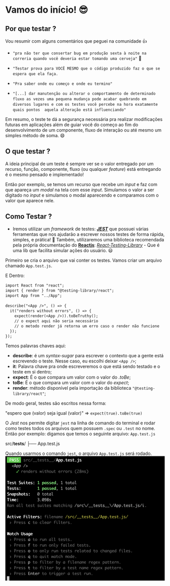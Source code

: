 # Vamos do início! :sunglasses:

## Por que testar ?
Vou resumir com alguns comentários que peguei na comunidade :+1:

- ```"pra não ter que consertar bug em produção sexta à noite na correria quando você deveria estar tomando uma cerveja"``` :beer:

- ```"Testar prova para VOCÊ MESMO que o código produzido faz o que se espera que ela faça. ```

- ```"Pra saber onde eu começo e onde eu termino"```

- ```"[...] dar manutenção ou alterar o comportamento de determinado fluxo as vezes uma pequena mudança pode acabar quebrando em diversos lugares e com os testes você percebe na hora exatamente quais pontos  aquela alteração está influenciando"```

Em resumo, o teste te dá a segurança necessária pra realizar modificações futuras em aplicações além de guiar você do começo ao fim do desenvolvimento de um componente, fluxo de interação ou até mesmo um simples método de soma. :smile:

## O que testar ?
A ideia principal de um teste é sempre ver se o valor entregado por um recurso, função, componente, fluxo (ou qualquer _feature_) está entregando é o mesmo pensado e implementado!

Então por exemplo, se temos um recurso que recebe um _input_ e faz com que apareça um _modal_ na tela com esse _input_. Simulamos o valor a ser digitado no _input_ e simulamos o modal aparecendo e comparamos com o valor que aparece nele. 


## Como Testar ? 
- Iremos utilizar um _framework_ de testes: [_**JEST**_](https://jestjs.io/) que possuei várias ferramentas que nos ajudarão a escrever nossos testes de forma rápida, simples, e prática! :rocket:
  Também, utilizaremos uma biblioteca recomendada pela própria documentação do [**Reactjs**](https://pt-br.reactjs.org/): [_React-Testing-Library_](https://testing-library.com/docs/react-testing-library/intro) - Que é uma lib que facilita simular ações do usuário. :smiley:

Primeiro se cria o arquivo que vai conter os testes. Vamos criar um arquivo chamado `App.test.js`. 

E Dentro: 

```
import React from "react";
import { render } from "@testing-library/react";
import App from "../App";

describe("<App />", () => {
  it("renders without errors", () => {
    expect(render(<App />)).toBeTruthy();
    // o expect aqui não seria necessário
    // o metodo render já retorna um erro caso o render não funcione
  });
});
```

Temos palavras chaves aqui:
- **describe**: é um _syntax-sugar_ para escrever o contexto que a gente está escrevendo o teste. Nesse caso, eu escolhi deixar `<App />`;
- **it**: Palavra chave pra onde escreveremos o que está sendo testado e o teste em si dentro;
- **expect**: É o que compara um valor com o valor do _.toBe_;
- **toBe**: É o que compara um valor com o valor do _expect_;
- **render**: método disponível pela importação da biblioteca `"@testing-library/react"`;

De modo geral, testes são escritos nessa forma:

"espero que (valor) seja igual (valor)" => ```expect(true).toBe(true)```



O _Jest_ nos permite digitar `jest` na linha de comando do terminal e rodar como testes todos os arquivos quem possuem `.spec` ou `.test` no nome. Então por exemplo:
digamos que temos o seguinte arquivo: 
`App.test.js`

src/__tests__/
├── App.test.js

Quando usarmos o comando `jest`, o arquivo `App.test.js` será rodado. ![jestRun](./public/images/runningJestApp.png)
